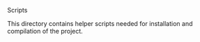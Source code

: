 Scripts

This directory contains helper scripts needed for installation and compilation of the project.
